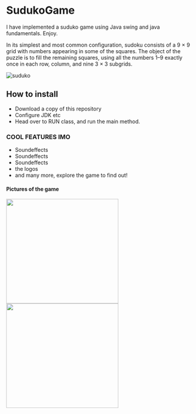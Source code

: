 # SudukoGame
I have implemented a suduko game using Java swing and java fundamentals. Enjoy.


In its simplest and most common configuration, sudoku consists of a 9 × 9 grid with numbers appearing in some of the squares. The object of the puzzle is to fill the remaining squares, using all the numbers 1–9 exactly once in each row, column, and nine 3 × 3 subgrids.

![suduko](https://user-images.githubusercontent.com/90839872/159595454-d34ddfab-9319-47e0-9f8b-b51cc2cb3ba6.png )

## How to install
* Download a copy of this repository
* Configure JDK etc
* Head over to RUN class, and run the main method.

### COOL FEATURES IMO
* Soundeffects
* Soundeffects
* Soundeffects
* the logos
* and many more, explore the game to find out!

#### Pictures of the game
<img src="https://user-images.githubusercontent.com/90839872/159596209-e561fbe9-6a88-4b78-bc4d-f9b43a3dd500.PNG"
 width="300" height="280">
 <img src="https://user-images.githubusercontent.com/90839872/159596341-589134ac-a511-4083-a2d8-620ce482d14d.PNG"
 width="300" height="280">
